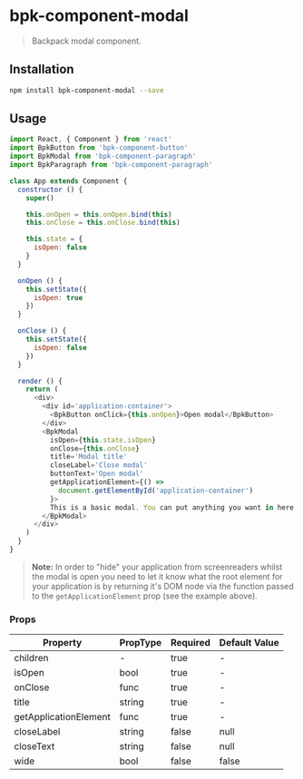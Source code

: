 # bpk-component-modal

> Backpack modal component.

## Installation

```sh
npm install bpk-component-modal --save
```

## Usage

```js
import React, { Component } from 'react'
import BpkButton from 'bpk-component-button'
import BpkModal from 'bpk-component-paragraph'
import BpkParagraph from 'bpk-component-paragraph'

class App extends Component {
  constructor () {
    super()

    this.onOpen = this.onOpen.bind(this)
    this.onClose = this.onClose.bind(this)

    this.state = {
      isOpen: false
    }
  }

  onOpen () {
    this.setState({
      isOpen: true
    })
  }

  onClose () {
    this.setState({
      isOpen: false
    })
  }

  render () {
    return (
      <div>
        <div id='application-container'>
          <BpkButton onClick={this.onOpen}>Open modal</BpkButton>
        </div>
        <BpkModal 
          isOpen={this.state.isOpen} 
          onClose={this.onClose}
          title='Modal title'
          closeLabel='Close modal'
          buttonText='Open modal'
          getApplicationElement={() => 
            document.getElementById('application-container')
          }>
          This is a basic modal. You can put anything you want in here.
        </BpkModal>
      </div>
    )
  }
}
```

> **Note:** In order to "hide" your application from screenreaders whilst the modal is open you need to let it know what 
  the root element for your application is by returning it's DOM node via the function passed to the 
  `getApplicationElement` prop (see the example above).

### Props

| Property              | PropType             | Required | Default Value |
| --------------------- | -------------------- | -------- | ------------- |
| children              | -                    | true     | -             |
| isOpen                | bool                 | true     | -             |
| onClose               | func                 | true     | -             |
| title                 | string               | true     | -             |
| getApplicationElement | func                 | true     | -             |
| closeLabel            | string               | false    | null          |
| closeText             | string               | false    | null          |
| wide                  | bool                 | false    | false         |
